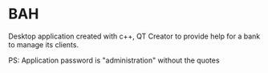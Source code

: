 # BAH
Desktop application created with c++, QT Creator to provide help for a bank to manage its clients.

PS: Application password is "administration" without the quotes
